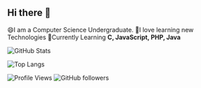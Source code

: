 
## Hi there 👋
😄I am a Computer Science Undergraduate.
🔭I love learning new Technologies
🌱Currently Learning **C, JavaScript, PHP, Java**

![GitHub Stats](https://github-readme-stats.vercel.app/api?username=DilshaKalpani&show_icons=true&theme=radical)

![Top Langs](https://github-readme-stats.vercel.app/api/top-langs/?username=DilshaKalpani&layout=compact)

![Profile Views](https://komarev.com/ghpvc/?username=DilshaKalpani&color=blue)
![GitHub followers](https://img.shields.io/github/followers/DilshaKalpani?label=Followers&style=social)



<!--
**DilshaKalpani/DilshaKalpani** is a ✨ _special_ ✨ repository because its `README.md` (this file) appears on your GitHub profile.

Here are some ideas to get you started:

- 🔭 I’m currently working on ...
- 🌱 I’m currently learning ...
- 👯 I’m looking to collaborate on ...
- 🤔 I’m looking for help with ...
- 💬 Ask me about ...
- 📫 How to reach me: ...
- 😄 Pronouns: ...
- ⚡ Fun fact: ...
-->
